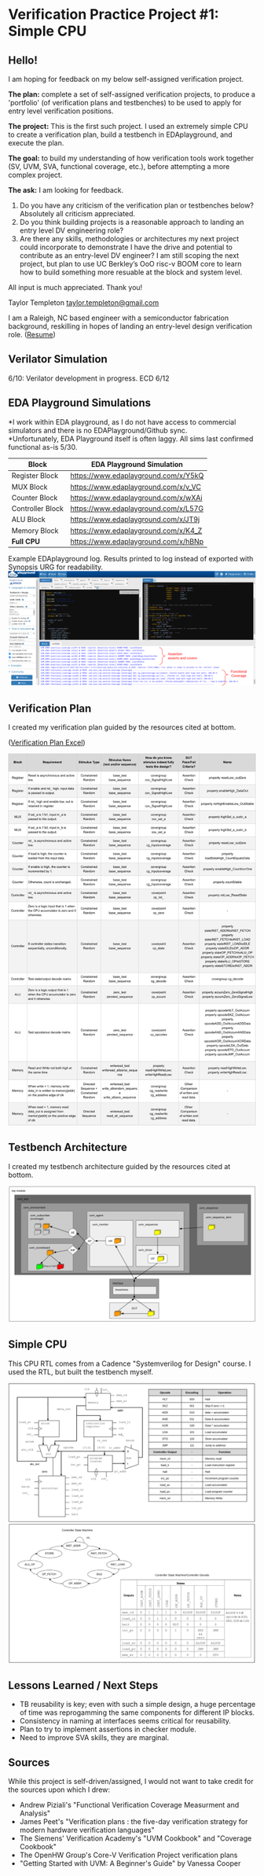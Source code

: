 # Verification Practice Project #1: Simple CPU

## Hello!

I am hoping for feedback on my below self-assigned verification project.  

**The plan:** complete a set of self-assigned verification projects, to produce a 'portfolio' (of verification plans and testbenches) to be used to apply for entry level verification positions.

**The project:** This is the first such project. I used an extremely simple CPU to create a verification plan, build a testbench in EDAplayground, and execute the plan.

**The goal:** to build my understanding of how verification tools work together (SV, UVM, SVA, functional coverage, etc.), before attempting a more complex project.

**The ask:** I am looking for feedback.
  1. Do you have any criticism of the verification plan or testbenches below?  Absolutely all criticism appreciated.
  2. Do you think building projects is a reasonable approach to landing an entry level DV engineering role?  
  3. Are there any skills, methodologies or architectures my next project could incorporate to demonstrate I have the drive and potential to contribute as an entry-level DV engineer?  I am still scoping the next project, but plan to use UC Berkley’s OoO risc-v BOOM core to learn how to build something more resuable at the block and system level. 

All input is much appreciated.  Thank you!

Taylor Templeton
taylor.templeton@gmail.com

I am a Raleigh, NC based engineer with a semiconductor fabrication background, reskilling in hopes of landing an entry-level design verification role. ([Resume](https://github.com/taylortempleton/VerificationPractice_SimpleCPU/blob/main/Docs/2023_05_May_30_TaylorTempleton_GithubVersion.pdf))

## Verilator Simulation

6/10: Verilator development in progress. ECD 6/12

## EDA Playground Simulations

*I work within EDA playground, as I do not have access to commercial simulators and there is no EDAPlayground/Github sync.  
*Unfortunately, EDA Playground itself is often laggy. All sims last confirmed functional as-is 5/30.

| Block                | EDA Playground Simulation            |
|----------------------|--------------------------------------|
| Register Block       | https://www.edaplayground.com/x/Y5kQ |
| MUX Block            | https://www.edaplayground.com/x/v_VC |
| Counter Block        | https://www.edaplayground.com/x/wXAi |
| Controller Block     | https://www.edaplayground.com/x/L57G |
| ALU Block            | https://www.edaplayground.com/x/JT9j |
| Memory Block         | https://www.edaplayground.com/x/K4_Z |
| **Full CPU**         | https://www.edaplayground.com/x/hBNp |

Example EDAplayground log.  Results printed to log instead of exported with Synopsis URG for readability.
![](https://github.com/taylortempleton/VerificationPractice_SimpleCPU/blob/main/Docs/EDAPlaygroundExample_MarkedUp.png)


## Verification Plan

I created my verification plan guided by the resources cited at bottom.

([Verification Plan Excel](https://github.com/taylortempleton/VerificationPractice_SimpleCPU/blob/main/Docs/Draft_VerificationPlan.xlsx)) 

![](https://github.com/taylortempleton/VerificationPractice_SimpleCPU/blob/main/Docs/VerificationPlanSummary04.png)


## Testbench Architecture

I created my testbench architecture guided by the resources cited at bottom.

![](https://github.com/taylortempleton/VerificationPractice_SimpleCPU/blob/main/Docs/DraftTestbenchArchitecture_Complete.png)


## Simple CPU

This CPU RTL comes from a Cadence "Systemverilog for Design" course.  I used the RTL, but built the testbench myself.

![](https://github.com/taylortempleton/VerificationPractice_SimpleCPU/blob/main/Docs/CPUschematic_Opcodes_Snap.png)
![](https://github.com/taylortempleton/VerificationPractice_SimpleCPU/blob/main/Docs/StatemachineDecode_Snap.png)


## Lessons Learned / Next Steps

* TB reusability is key; even with such a simple design, a huge percentage of time was reprogamming the same components for different IP blocks.
* Consistency in naming at interfaces seems critical for reusability.
* Plan to try to implement assertions in checker module.
* Need to improve SVA skills, they are marginal.

## Sources
While this project is self-driven/assigned, I would not want to take credit for the sources upon which I drew:
* Andrew Piziali's "Functional Verification Coverage Measurment and Analysis"
* James Peet's  "Verification plans : the five-day verification strategy for modern hardware verification languages"
* The Siemens' Verification Academy's "UVM Cookbook" and "Coverage Cookbook"
* The OpenHW Group's Core-V Verification Project verification plans
* "Getting Started with UVM: A Beginner's Guide" by Vanessa Cooper

